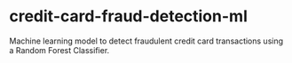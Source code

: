 # credit-card-fraud-detection-ml
Machine learning model to detect fraudulent credit card transactions using a Random Forest Classifier.
